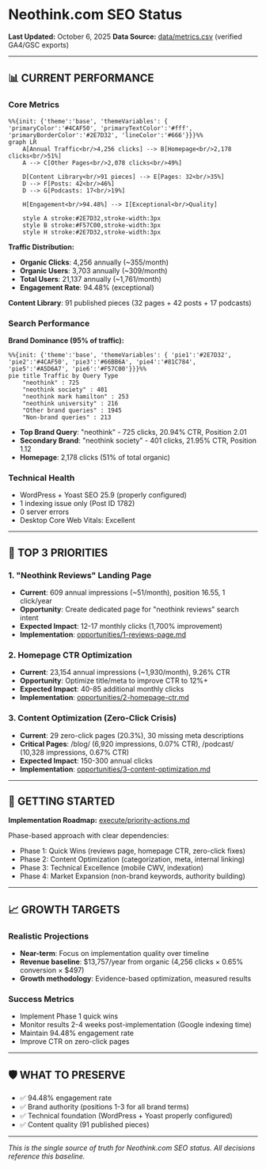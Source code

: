 # Neothink.com SEO Status

**Last Updated:** October 6, 2025
**Data Source:** [data/metrics.csv](data/metrics.csv) (verified GA4/GSC exports)

---

## 📊 CURRENT PERFORMANCE

### Core Metrics
```mermaid
%%{init: {'theme':'base', 'themeVariables': { 'primaryColor':'#4CAF50', 'primaryTextColor':'#fff', 'primaryBorderColor':'#2E7D32', 'lineColor':'#666'}}}%%
graph LR
    A[Annual Traffic<br/>4,256 clicks] --> B[Homepage<br/>2,178 clicks<br/>51%]
    A --> C[Other Pages<br/>2,078 clicks<br/>49%]

    D[Content Library<br/>91 pieces] --> E[Pages: 32<br/>35%]
    D --> F[Posts: 42<br/>46%]
    D --> G[Podcasts: 17<br/>19%]

    H[Engagement<br/>94.48%] --> I[Exceptional<br/>Quality]

    style A stroke:#2E7D32,stroke-width:3px
    style B stroke:#F57C00,stroke-width:3px
    style H stroke:#2E7D32,stroke-width:3px
```

**Traffic Distribution:**
- **Organic Clicks**: 4,256 annually (~355/month)
- **Organic Users**: 3,703 annually (~309/month)
- **Total Users**: 21,137 annually (~1,761/month)
- **Engagement Rate**: 94.48% (exceptional)

**Content Library**: 91 published pieces (32 pages + 42 posts + 17 podcasts)

### Search Performance

**Brand Dominance (95% of traffic):**
```mermaid
%%{init: {'theme':'base', 'themeVariables': { 'pie1':'#2E7D32', 'pie2':'#4CAF50', 'pie3':'#66BB6A', 'pie4':'#81C784', 'pie5':'#A5D6A7', 'pie6':'#F57C00'}}}%%
pie title Traffic by Query Type
    "neothink" : 725
    "neothink society" : 401
    "neothink mark hamilton" : 253
    "neothink university" : 216
    "Other brand queries" : 1945
    "Non-brand queries" : 213
```

- **Top Brand Query**: "neothink" - 725 clicks, 20.94% CTR, Position 2.01
- **Secondary Brand**: "neothink society" - 401 clicks, 21.95% CTR, Position 1.12
- **Homepage**: 2,178 clicks (51% of total organic)

### Technical Health
- WordPress + Yoast SEO 25.9 (properly configured)
- 1 indexing issue only (Post ID 1782)
- 0 server errors
- Desktop Core Web Vitals: Excellent

---

## 🎯 TOP 3 PRIORITIES

### 1. "Neothink Reviews" Landing Page
- **Current**: 609 annual impressions (~51/month), position 16.55, 1 click/year
- **Opportunity**: Create dedicated page for "neothink reviews" search intent
- **Expected Impact**: 12-17 monthly clicks (1,700% improvement)
- **Implementation**: [opportunities/1-reviews-page.md](opportunities/1-reviews-page.md)

### 2. Homepage CTR Optimization
- **Current**: 23,154 annual impressions (~1,930/month), 9.26% CTR
- **Opportunity**: Optimize title/meta to improve CTR to 12%+
- **Expected Impact**: 40-85 additional monthly clicks
- **Implementation**: [opportunities/2-homepage-ctr.md](opportunities/2-homepage-ctr.md)

### 3. Content Optimization (Zero-Click Crisis)
- **Current**: 29 zero-click pages (20.3%), 30 missing meta descriptions
- **Critical Pages**: /blog/ (6,920 impressions, 0.07% CTR), /podcast/ (10,328 impressions, 0.67% CTR)
- **Expected Impact**: 150-300 annual clicks
- **Implementation**: [opportunities/3-content-optimization.md](opportunities/3-content-optimization.md)

---

## 🚀 GETTING STARTED

**Implementation Roadmap:** [execute/priority-actions.md](execute/priority-actions.md)

Phase-based approach with clear dependencies:
- Phase 1: Quick Wins (reviews page, homepage CTR, zero-click fixes)
- Phase 2: Content Optimization (categorization, meta, internal linking)
- Phase 3: Technical Excellence (mobile CWV, indexation)
- Phase 4: Market Expansion (non-brand keywords, authority building)

---

## 📈 GROWTH TARGETS

### Realistic Projections
- **Near-term**: Focus on implementation quality over timeline
- **Revenue baseline**: $13,757/year from organic (4,256 clicks × 0.65% conversion × $497)
- **Growth methodology**: Evidence-based optimization, measured results

### Success Metrics
- Implement Phase 1 quick wins
- Monitor results 2-4 weeks post-implementation (Google indexing time)
- Maintain 94.48% engagement rate
- Improve CTR on zero-click pages

---

## 🛡️ WHAT TO PRESERVE

- ✅ 94.48% engagement rate
- ✅ Brand authority (positions 1-3 for all brand terms)
- ✅ Technical foundation (WordPress + Yoast properly configured)
- ✅ Content quality (91 published pieces)

---

*This is the single source of truth for Neothink.com SEO status. All decisions reference this baseline.*
